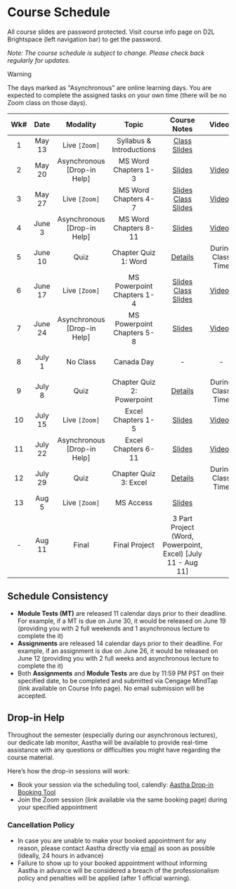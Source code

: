 <!-- markdownlint-disable -->

# Course Schedule

All course slides are password protected. Visit course info page on D2L Brightspace (left navigation bar) to get the password.

*Note: The course schedule is subject to change. Please check back regularly for updates.*

> [!WARNING]
> The days marked as "Asynchronous" are online learning days. You are expected to complete the assigned tasks on your own time (there will be no Zoom class on those days). 


| **Wk#** | **Date** |        **Modality**         |         **Topic**          |                                        **Course Notes**                                         |                  **Videos**                   |    **Assignments**     |     **Module Test**      |
| :-----: | :------: | :-------------------------: | :------------------------: | :---------------------------------------------------------------------------------------------: | :-------------------------------------------: | :--------------------: | :----------------------: |
|    1    |  May 13  |        Live `[Zoom]`        |  Syllabus & Introductions  |                           [Class Slides](http://tiny.cc/160-SU25-W1)                            |                                               |                        |                          |
|    2    |  May 20  | Asynchronous [Drop-in Help] |    MS Word Chapters 1-3    |                         [Slides](http://tiny.cc/CIS110-BUS160-WORD-1-3)                         |    [Videos](videos.md#word---chapters-1-3)    |                        |                          |
|    3    |  May 27  |        Live `[Zoom]`        |    MS Word Chapters 4-7    | [Slides](http://tiny.cc/CIS110-BUS160-WORD-4-7) <br> [Class Slides](http://tiny.cc/160-SU25-W3) |    [Videos](videos.md#word---chapters-4-7)    |                        |    Word 1-5  (May 26)    |
|    4    |  June 3  | Asynchronous [Drop-in Help] |   MS Word Chapters 8-11    |                        [Slides](http://tiny.cc/CIS110-BUS160-WORD-8-11)                         |   [Videos](videos.md#word---chapters-8-11)    |    Word 1 (June 5)     |                          |
|    5    | June 10  |            Quiz             |    Chapter Quiz 1: Word    |                                       [Details](quiz.md)                                        |               During Class Time               |                        |   Word 6-11  (June 9)    |
|    6    | June 17  |        Live `[Zoom]`        | MS Powerpoint Chapters 1-4 | [Slides](http://tiny.cc/CIS110-BUS160-PPT-1-4) <br> [Class Slides](http://tiny.cc/160-SU25-W6)  | [Videos](videos.md#powerpoint---chapters-1-3) |    Word 2 (June 19)    |                          |
|    7    | June 24  | Asynchronous [Drop-in Help] | MS Powerpoint Chapters 5-8 |                         [Slides](http://tiny.cc/CIS110-BUS160-PPT-5-8)                          | [Videos](videos.md#powerpoint---chapters-4-7) | Powerpoint 1 (June 26) | Powerpoint 1-3 (June 23) |
|    8    |  July 1  |          No Class           |         Canada Day         |                                                -                                                |                       -                       |                        | Powerpoint 4-7 (June 30) |
|    9    |  July 8  |            Quiz             | Chapter Quiz 2: Powerpoint |                                       [Details](quiz.md)                                        |               During Class Time               | Powerpoint 2 (July 10) |                          |
|   10    | July 15  |        Live `[Zoom]`        |     Excel Chapters 1-5     |                        [Slides](http://tiny.cc/CIS110-BUS160-EXCEL-1-5)                         |   [Videos](videos.md#excel---chapters-1-6)    |                        |   Excel 1-6 (July 14)    |
|   11    | July 22  | Asynchronous [Drop-in Help] |    Excel Chapters 6-11     |                        [Slides](http://tiny.cc/CIS110-BUS160-EXCEL-6-11)                        |   [Videos](videos.md#excel---chapters-6-11)   |   Excel 1 (July 24)    |   Excel 7-11 (July 21)   |
|   12    | July 29  |            Quiz             |   Chapter Quiz 3: Excel    |                                       [Details](quiz.md)                                        |               During Class Time               |   Excel 2 (July 31)    |                          |
|   13    |  Aug 5   |        Live `[Zoom]`        |         MS Access          |                          [Slides](http://tiny.cc/CIS110-BUS160-ACCESS)                          |                                               |                        |      Access (Aug 4)      |
|    -    |  Aug 11  |            Final            |       Final Project        |                   3 Part Project (Word, Powerpoint, Excel) [July 11 - Aug 11]                   |                                               |                        |                          |


## Schedule Consistency 

- **Module Tests (MT)** are released 11 calendar days prior to their deadline. For example, if a MT is due on June 30, it would be released on June 19 (providing you with 2 full weekends and 1 asynchronous lecture to complete the it)
- **Assignments** are released 14 calendar days prior to their deadline. For example, if an assignment is due on June 26, it would be released on June 12 (providing you with 2 full weeks and asynchronous lecture to complete the it)
- Both **Assignments** and **Module Tests** are due by 11:59 PM PST on their specified date, to be completed and submitted via Cengage MindTap (link available on Course Info page). No email submission will be accepted. 

## Drop-in Help

Throughout the semester (especially during our asynchronous lectures), our dedicate lab monitor, Aastha will be available to provide real-time assistance with any questions or difficulties you might have regarding the course material.

Here’s how the drop-in sessions will work:
- Book your session via the scheduling tool, calendly: [Aastha Drop-in Booking Tool](https://calendly.com/aastha-anand-student/aastha-s-office-hours)
- Join the Zoom session (link available via the same booking page) during your specified appointment 

### Cancellation Policy
- In case you are unable to make your booked appointment for any reason, please contact Aastha directly via [email](mailto:Aastha.Anand@student.ufv.ca) as soon as possible (ideally, 24 hours in advance)
- Failure to show up to your booked appointment without informing Aastha in advance will be considered a breach of the professionalism policy and penalties will be applied (after 1 official warning).
